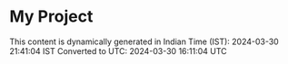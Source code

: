 # My Project

This content is dynamically generated in Indian Time (IST): 2024-03-30 21:41:04 IST
Converted to UTC: 2024-03-30 16:11:04 UTC
